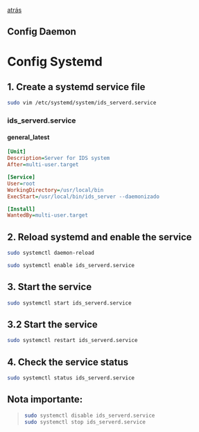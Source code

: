 [atrás](../Readme.md)

## Config Daemon
# Config Systemd

## 1. Create a systemd service file

``` bash
sudo vim /etc/systemd/system/ids_serverd.service
```

### ids_serverd.service

#### general_latest

``` ini
[Unit]
Description=Server for IDS system
After=multi-user.target

[Service]
User=root
WorkingDirectory=/usr/local/bin
ExecStart=/usr/local/bin/ids_server --daemonizado

[Install]
WantedBy=multi-user.target
```

## 2. Reload systemd and enable the service

``` bash
sudo systemctl daemon-reload
```

``` bash
sudo systemctl enable ids_serverd.service
```

## 3. Start the service

```bash
sudo systemctl start ids_serverd.service
```

## 3.2 Start the service

```bash
sudo systemctl restart ids_serverd.service
```

## 4. Check the service status

``` bash
sudo systemctl status ids_serverd.service
```

## **Nota importante:**
>
> ```bash
> sudo systemctl disable ids_serverd.service
> sudo systemctl stop ids_serverd.service
> ```
>